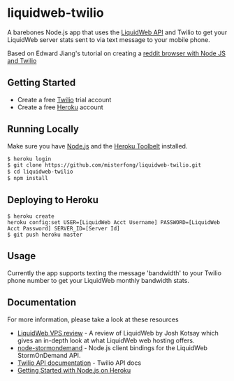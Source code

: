 # liquidweb-twilio

A barebones Node.js app that uses the [LiquidWeb API](https://www.liquidweb.com/storm/api/) and Twilio to get your LiquidWeb server stats sent to via text message to your mobile phone.

Based on Edward Jiang's tutorial on creating a [reddit browser with Node JS and Twilio](https://studentrnd.org/build/tutorial-creating-a-reddit-browser-with-node-js-and-twilio)

## Getting Started

- Create a free [Twilio](https://www.twilio.com/) trial account
- Create a free [Heroku](https://www.heroku.com) account

## Running Locally

Make sure you have [Node.js](http://nodejs.org/) and the [Heroku Toolbelt](https://toolbelt.heroku.com/) installed.

```sh
$ heroku login
$ git clone https://github.com/misterfong/liquidweb-twilio.git
$ cd liquidweb-twilio
$ npm install
```

## Deploying to Heroku

```
$ heroku create
heroku config:set USER=[LiquidWeb Acct Username] PASSWORD=[LiquidWeb Acct Password] SERVER_ID=[Server Id]
$ git push heroku master
```

## Usage

Currently the app supports texting the message 'bandwidth' to your Twilio phone number to get your LiquidWeb monthly bandwidth stats.

## Documentation

For more information, please take a look at these resources

- [LiquidWeb VPS review](http://vpswebhosting.org/liquidweb-vps-review/) - A review of LiquidWeb by Josh Kotsay which gives an in-depth look at what LiquidWeb web hosting offers.
- [node-stormondemand](https://github.com/liquidweb/node-stormondemand) - Node.js client bindings for the LiquidWeb StormOnDemand API.
- [Twilio API documentation](https://www.twilio.com/docs/api) - Twilio API docs
- [Getting Started with Node.js on Heroku](https://devcenter.heroku.com/articles/getting-started-with-nodejs)

